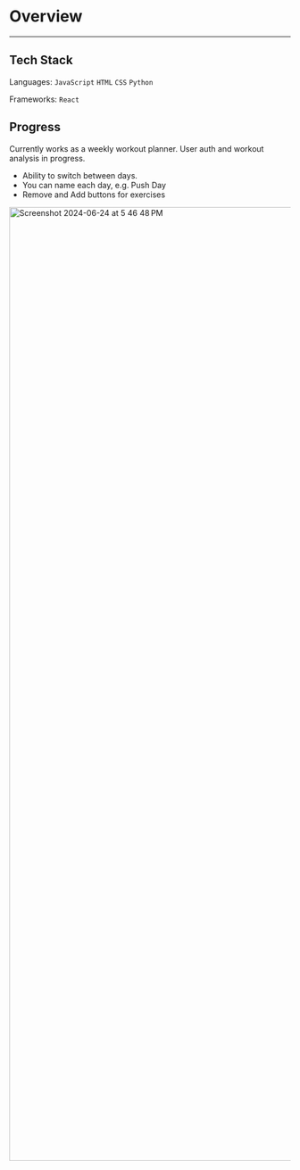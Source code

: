 # Overview

---

## Tech Stack

Languages: `JavaScript` `HTML` `CSS` `Python`

Frameworks: `React`

## Progress

Currently works as a weekly workout planner. User auth and workout analysis in progress.

- Ability to switch between days.
- You can name each day, e.g. Push Day
- Remove and Add buttons for exercises
<img width="1710" alt="Screenshot 2024-06-24 at 5 46 48 PM" src="https://github.com/Ph1so/FitAnalyzer/assets/56458094/45dd76d0-3fd0-4b2c-933f-abdae68b72c0">
